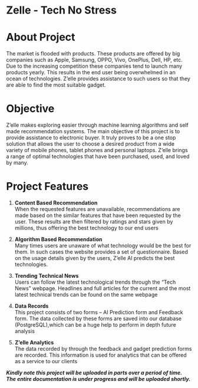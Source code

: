 # Zelle - Tech No Stress

# About Project
The market is flooded with products. These products are offered by big companies such as Apple, Samsung, OPPO, Vivo, OnePlus, Dell, HP, 
etc. Due to the increasing competition these companies tend to launch many products yearly. This results in the end user being 
overwhelmed in an ocean of technologies. Z’elle provides assistance to such users so that they are able to find the most suitable gadget.  

# Objective
Z’elle makes exploring easier through machine learning algorithms and self made recommendation systems. The main objective of 
this project is to provide assistance to electronic buyer. It truly proves to be a one stop solution that allows the user to choose 
a desired product from a wide variety of mobile phones, tablet phones and personal laptops. Z’elle brings a range of optimal technologies 
that have been purchased, used, and loved by many.   

# Project Features

1. **Content Based Recommendation**<br>
When the requested features are unavailable, recommendations are made based on the similar features that have been requested by the user. 
These results are then filtered by ratings and stars given by millions, thus offering the best technology to our end users
	
2. **Algorithm Based Recommendation**<br>
Many times users are unaware of what technology would be the best for them. In such cases the website provides a set of questionnaire. 
Based on the usage details given by the users, Z’elle AI predicts the best technologies. 

3. **Trending Technical News**<br>
Users can follow the latest technological trends through the “Tech News” webpage. Headlines and full articles for the current and the 
most latest technical trends can be found on the same webpage
	
4. **Data Records**<br>
This project consists of two forms – AI Prediction form and Feedback form. The data collected by these forms are saved into our 
database (PostgreSQL),which can be a huge help to perform in depth future analysis

5. **Z’elle Analytics**<br>
The data recorded by through the feedback and gadget prediction forms are recorded. This information is used for analytics that can be 
offered as a service to our clients 

***Kindly note this project will be uploaded in parts over a period of time. The entire documentation is under progress and will be uploaded shortly.***